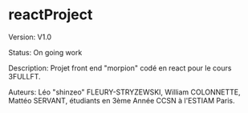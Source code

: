 # reactProject

Version: V1.0

Status: On going work

Description: Projet front end "morpion" codé en react pour le cours 3FULLFT.

Auteurs: Léo "shinzeo" FLEURY-STRYZEWSKI, William COLONNETTE, Mattéo SERVANT, étudiants en 3ème Année CCSN à l'ESTIAM Paris.
